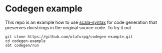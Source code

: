 # Codegen example

This repo is an example how to use [scala-syntax]() for code generation that
preserves docstrings in the original source code.
To try it out

```
git clone https://github.com/olafurpg/codegen-example.git
cd codegen-example
sbt codegen/run
```
